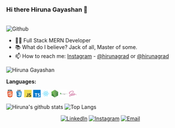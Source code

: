 ### Hi there Hiruna Gayashan 👋

<br>
<img width="18%"  alt="Github" src="https://user-images.githubusercontent.com/48678280/88862734-4903af80-d201-11ea-968b-9c939d88a37c.gif" />
<br>

- 👨‍💻 Full Stack MERN Developer
- 📚 What do I believe? Jack of all, Master of some.
- 📫 How to reach me: [Instagram](https://www.instagram.com/hiruna_gradr) - [@hirunagrad](https://www.instagram.com/hiruna_grad) or [@hirunagrad](https://www.instagram.com/hiruna_grad)





<p align="left"> <img src="https://komarev.com/ghpvc/?username=Thilina-Pathirage&color=blue" alt="Hiruna Gayashan" /> </p>


**Languages:**  

<code><img height="20" src="https://raw.githubusercontent.com/github/explore/80688e429a7d4ef2fca1e82350fe8e3517d3494d/topics/html/html.png"></code>
<code><img height="20" src="https://raw.githubusercontent.com/github/explore/80688e429a7d4ef2fca1e82350fe8e3517d3494d/topics/css/css.png"></code>
<code><img height="20" src="https://raw.githubusercontent.com/github/explore/80688e429a7d4ef2fca1e82350fe8e3517d3494d/topics/javascript/javascript.png"></code>
<code><img height="20" src="https://raw.githubusercontent.com/github/explore/80688e429a7d4ef2fca1e82350fe8e3517d3494d/topics/typescript/typescript.png"></code>
<code><img height="20" src="https://raw.githubusercontent.com/github/explore/80688e429a7d4ef2fca1e82350fe8e3517d3494d/topics/react/react.png"></code>
<code><img height="20" src="https://raw.githubusercontent.com/github/explore/80688e429a7d4ef2fca1e82350fe8e3517d3494d/topics/nodejs/nodejs.png"></code>
<code><img height="20" src="https://raw.githubusercontent.com/github/explore/80688e429a7d4ef2fca1e82350fe8e3517d3494d/topics/mongodb/mongodb.png"></code>
<code><img height="20" src="https://raw.githubusercontent.com/github/explore/80688e429a7d4ef2fca1e82350fe8e3517d3494d/topics/sass/sass.png"></code>

![Hiruna's github stats](https://github-readme-stats.vercel.app/api?username=Hirunagrad&theme=tokyonight&show_icons=true&hide=["issues"])
![Top Langs](https://github-readme-stats.vercel.app/api/top-langs/?username=Hirunagrad&theme=tokyonight&layout=compact)



<p align="center">
 <!-- <a href="https://www.adityavsingh.com/"><img alt="Website" src="https://img.shields.io/badge/Website-www.adityavsingh.com-blue?style=flat-square&logo=google-chrome"></a> -->
<a href="https://www.linkedin.com/in/hiruna-gayashan-9387241a7/"><img alt="LinkedIn" src="https://img.shields.io/badge/LinkedIn-Hiruna%20Agarwal-blue?style=flat-square&logo=linkedin"></a>
<a href="https://www.instagram.com/hiruna_grad/"><img alt="Instagram" src="https://img.shields.io/badge/Instagram-Hiruna.vo-blue?style=flat-square&logo=instagram"></a>
<a href="mailto:hirunagrad@gmail.com"><img alt="Email" src="https://img.shields.io/badge/Email-hirunagrad@gmail.com-blue?style=flat-square&logo=gmail"></a>
</p>
 <br>
 <br>

